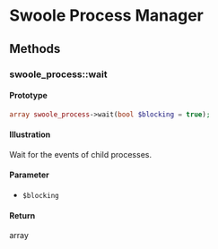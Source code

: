 # Swoole Process Manager

## Methods 

### swoole_process::wait

#### Prototype

```php
array swoole_process->wait(bool $blocking = true);
```

#### Illustration

Wait for the events of child processes.

#### Parameter

- `$blocking`

#### Return

array
